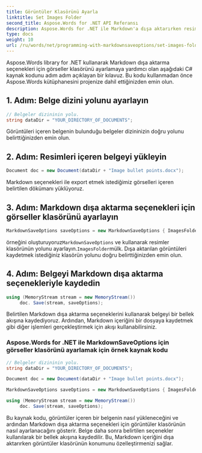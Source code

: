 ```yaml
---
title: Görüntüler Klasörünü Ayarla
linktitle: Set Images Folder
second_title: Aspose.Words for .NET API Referansı
description: Aspose.Words for .NET ile Markdown'a dışa aktarırken resimler klasörünü nasıl ayarlayacağınızı öğrenin. Daha iyi organizasyon ve entegrasyon için görüntülerin yerleşimini özelleştirin.
type: docs
weight: 10
url: /ru/words/net/programming-with-markdownsaveoptions/set-images-folder/
---
```


Aspose.Words library for .NET kullanarak Markdown dışa aktarma seçenekleri için görseller klasörünü ayarlamaya yardımcı olan aşağıdaki C# kaynak kodunu adım adım açıklayan bir kılavuz. Bu kodu kullanmadan önce Aspose.Words kütüphanesini projenize dahil ettiğinizden emin olun.

## 1. Adım: Belge dizini yolunu ayarlayın

```csharp
// Belgeler dizininin yolu.
string dataDir = "YOUR_DIRECTORY_OF_DOCUMENTS";
```

Görüntüleri içeren belgenin bulunduğu belgeler dizininizin doğru yolunu belirttiğinizden emin olun.

## 2. Adım: Resimleri içeren belgeyi yükleyin

```csharp
Document doc = new Document(dataDir + "Image bullet points.docx");
```

Markdown seçenekleri ile export etmek istediğimiz görselleri içeren belirtilen dökümanı yüklüyoruz.

## 3. Adım: Markdown dışa aktarma seçenekleri için görseller klasörünü ayarlayın

```csharp
MarkdownSaveOptions saveOptions = new MarkdownSaveOptions { ImagesFolder = dataDir + "Images" };
```

 örneğini oluşturuyoruz`MarkdownSaveOptions` ve kullanarak resimler klasörünün yolunu ayarlayın.`ImagesFolder`mülk. Dışa aktarılan görüntüleri kaydetmek istediğiniz klasörün yolunu doğru belirttiğinizden emin olun.

## 4. Adım: Belgeyi Markdown dışa aktarma seçenekleriyle kaydedin

```csharp
using (MemoryStream stream = new MemoryStream())
     doc. Save(stream, saveOptions);
```

Belirtilen Markdown dışa aktarma seçeneklerini kullanarak belgeyi bir bellek akışına kaydediyoruz. Ardından, Markdown içeriğini bir dosyaya kaydetmek gibi diğer işlemleri gerçekleştirmek için akışı kullanabilirsiniz.

### Aspose.Words for .NET ile MarkdownSaveOptions için görseller klasörünü ayarlamak için örnek kaynak kodu

```csharp
// Belgeler dizininin yolu.
string dataDir = "YOUR_DIRECTORY_OF_DOCUMENTS";

Document doc = new Document(dataDir + "Image bullet points.docx");

MarkdownSaveOptions saveOptions = new MarkdownSaveOptions { ImagesFolder = dataDir + "Images" };

using (MemoryStream stream = new MemoryStream())
     doc. Save(stream, saveOptions);
```

Bu kaynak kodu, görüntüler içeren bir belgenin nasıl yükleneceğini ve ardından Markdown dışa aktarma seçenekleri için görüntüler klasörünün nasıl ayarlanacağını gösterir. Belge daha sonra belirtilen seçenekler kullanılarak bir bellek akışına kaydedilir. Bu, Markdown içeriğini dışa aktarırken görüntüler klasörünün konumunu özelleştirmenizi sağlar.